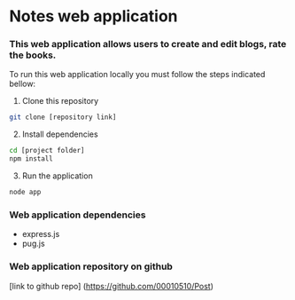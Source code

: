 # Notes web application 

### This web application allows users to create and edit blogs, rate the books.

To run this web application locally you must follow the steps indicated bellow:

1. Clone this repository 
```bash
git clone [repository link]
```

2. Install dependencies 
```bash
cd [project folder]
npm install
```

3. Run the application
```bash
node app
```

### Web application dependencies
- express.js
- pug.js

### Web application repository on github
[link to github repo] (https://github.com/00010510/Post)
